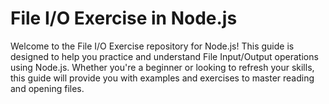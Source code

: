 # File I/O Exercise in Node.js

Welcome to the File I/O Exercise repository for Node.js! This guide is designed to help you practice and understand File Input/Output operations using Node.js. Whether you're a beginner or looking to refresh your skills, this guide will provide you with examples and exercises to master reading and opening files.
